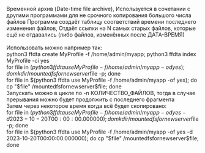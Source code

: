 Bременной архив (Date-time file archive),
Используется в сочетании с другими программами для не срочного копирования большого числа файлов
Программа создаёт таблицу соответствий времени последнего изменения файлов,
Отдаёт ссылки на N самых старых файлов, которые ещё не отдавались (либо файлов, изменённых после ДАТА-ВРЕМЯ)
<br /><br />
Использовать можно например так:<br />
python3 ffdta create MyProfile -f /home/admin/myapp; python3 ffdta index MyProfile -ci yes<br />
for file in $(python3 ffdta use MyProfile -f /home/admin/myapp -od yes); do mkdir /mountedfsfornewserver$file -p; done<br />
for file in $(python3 ffdta use MyProfile -f /home/admin/myapp -of yes); do cp "$file" /mountedfsfornewserver$file; done<br />
Запускать можно в цикле по -n КОЛИЧЕСТВО_ФАЙЛОВ, тогда в случае прерывания можно будет продолжить с последнего фрагмента<br />
Затем через некоторое время когда всё будет скопировано:<br />
for file in $(python3 ffdta use MyProfile -f /home/admin/myapp -od yes -d 2023-10-20T00:00:00.000000); do mkdir /mountedfsfornewserver$file -p; done<br />
for file in $(python3 ffdta use MyProfile -f /home/admin/myapp -of yes -d 2023-10-20T00:00:00.000000); do cp "$file" /mountedfsfornewserver$file; done<br />
